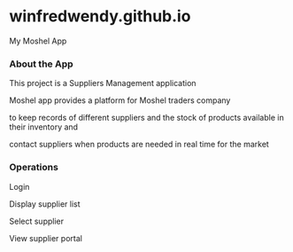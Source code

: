 # winfredwendy.github.io
My Moshel App
<html>
  <h3>About the App</h3>
  <p>This project is a Suppliers Management application</p>
  <p>Moshel app provides a platform for Moshel traders company </p>
  <p>to keep records of different suppliers and the stock of products available in their inventory and </p>
  <p>contact suppliers when products are needed in real time for the market</p>
  
  <h3>Operations</h3>
  <p>Login</p>
  <p>Display supplier list</p>
  <p>Select supplier</p>
  <p>View supplier portal</p>
  <p></p>
  </html>
